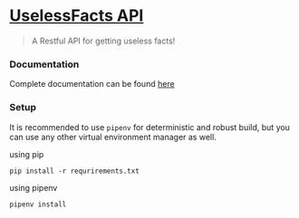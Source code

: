 # [UselessFacts API](https://uselessfacts.fly.dev/)

>A Restful API for getting useless facts!
### Documentation
Complete documentation can be found [here](https://uselessfacts.fly.dev/swagger/)

### Setup
It is recommended to use `pipenv` for deterministic and robust build, but you can use any other virtual environment manager as well.

using pip
```shell
pip install -r requrirements.txt
```
using pipenv
```shell
pipenv install
```
